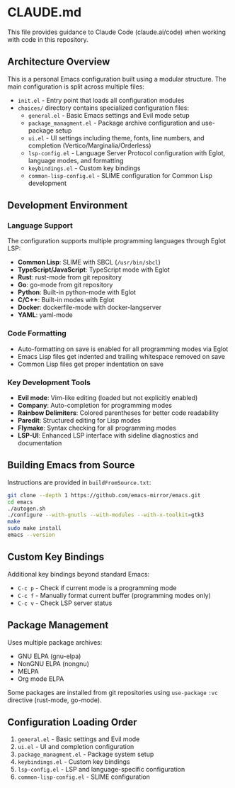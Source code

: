 # CLAUDE.md

This file provides guidance to Claude Code (claude.ai/code) when working with code in this repository.

## Architecture Overview

This is a personal Emacs configuration built using a modular structure. The main configuration is split across multiple files:

- `init.el` - Entry point that loads all configuration modules
- `choices/` directory contains specialized configuration files:
  - `general.el` - Basic Emacs settings and Evil mode setup
  - `package_managment.el` - Package archive configuration and use-package setup
  - `ui.el` - UI settings including theme, fonts, line numbers, and completion (Vertico/Marginalia/Orderless)
  - `lsp-config.el` - Language Server Protocol configuration with Eglot, language modes, and formatting
  - `keybindings.el` - Custom key bindings
  - `common-lisp-config.el` - SLIME configuration for Common Lisp development

## Development Environment

### Language Support
The configuration supports multiple programming languages through Eglot LSP:
- **Common Lisp**: SLIME with SBCL (`/usr/bin/sbcl`)
- **TypeScript/JavaScript**: TypeScript mode with Eglot
- **Rust**: rust-mode from git repository
- **Go**: go-mode from git repository  
- **Python**: Built-in python-mode with Eglot
- **C/C++**: Built-in modes with Eglot
- **Docker**: dockerfile-mode with docker-langserver
- **YAML**: yaml-mode

### Code Formatting
- Auto-formatting on save is enabled for all programming modes via Eglot
- Emacs Lisp files get indented and trailing whitespace removed on save
- Common Lisp files get proper indentation on save

### Key Development Tools
- **Evil mode**: Vim-like editing (loaded but not explicitly enabled)
- **Company**: Auto-completion for programming modes
- **Rainbow Delimiters**: Colored parentheses for better code readability
- **Paredit**: Structured editing for Lisp modes
- **Flymake**: Syntax checking for all programming modes
- **LSP-UI**: Enhanced LSP interface with sideline diagnostics and documentation

## Building Emacs from Source

Instructions are provided in `buildFromSource.txt`:
```bash
git clone --depth 1 https://github.com/emacs-mirror/emacs.git
cd emacs
./autogen.sh
./configure --with-gnutls --with-modules --with-x-toolkit=gtk3
make 
sudo make install 
emacs --version
```

## Custom Key Bindings

Additional key bindings beyond standard Emacs:
- `C-c p` - Check if current mode is a programming mode
- `C-c f` - Manually format current buffer (programming modes only)
- `C-c v` - Check LSP server status

## Package Management

Uses multiple package archives:
- GNU ELPA (gnu-elpa)
- NonGNU ELPA (nongnu) 
- MELPA
- Org mode ELPA

Some packages are installed from git repositories using `use-package` `:vc` directive (rust-mode, go-mode).

## Configuration Loading Order

1. `general.el` - Basic settings and Evil mode
2. `ui.el` - UI and completion configuration  
3. `package_managment.el` - Package system setup
4. `keybindings.el` - Custom key bindings
5. `lsp-config.el` - LSP and language-specific configuration
6. `common-lisp-config.el` - SLIME configuration
